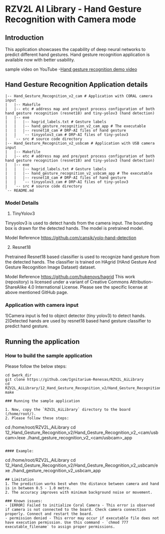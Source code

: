 # RZV2L AI Library - Hand Gesture Recognition with Camera mode

## Introduction

This application showcases the capability of deep neural networks to predict different hand gestures.
Hand gesture recognition application is available now with better usability. 

sample video on YouTube -[Hand gesture recognition demo video](https://youtu.be/jqCSphkcyik)

## Hand Gesture Recognition Application details
```
|-- Hand_Gesture_Recognition_v2_cam # Application with CORAL camera input
|   |-- Makefile
|   |-- etc # address map and pre/post process configuration of both hand gesture recognition (resnet18) and tiny-yolov3 (hand detection)
|   |-- exe
|   |   |-- hagrid_labels.txt # Gesture labels
|   |   |-- hand_gesture_recognition_v2_cam_app # The executable
|   |   |-- resnet18_cam # DRP-AI files of hand gesture
|   |   `-- tinyyolov3_cam # DRP-AI files of tiny-yolov3
|   `-- src # source code directory
|-- Hand_Gesture_Recognition_v2_usbcam # Application with USB camera input
|   |-- Makefile
|   |-- etc # address map and pre/post process configuration of both hand gesture recognition (resnet18) and tiny-yolov3 (hand detection)
|   |-- exe
|   |   |-- hagrid_labels.txt # Gesture labels
|   |   |-- hand_gesture_recognition_v2_usbcam_app # The executable
|   |   |-- resnet18_cam # DRP-AI files of hand gesture
|   |   `-- tinyyolov3_cam # DRP-AI files of tiny-yolov3
|   `-- src # source code directory
`-- README.md
```

### Model Details
1) TinyYolov3 

Tinyyolov3 is used to detect hands from the camera input. The bounding box is drawn for the detected hands. The model is pretrained model. 

Model Reference https://github.com/cansik/yolo-hand-detection

2) Resnet18

Pretrained Resnet18 based classifier is used to recognize hand gesture from the detected hands. The classifier is trained on HAgrid (HAnd Gesture And Gesture Recognition Image Dataset) dataset.

Model Reference https://github.com/hukenovs/hagrid
This work (repository) is licensed under a variant of Creative Commons Attribution-ShareAlike 4.0 International License.
Please see the specific license at above mentioned GitHub page.

### Application with camera input


1)Camera input is fed to object detector (tiny yolov3) to detect hands.
2)Detected hands are used by resnet18 based hand gesture classifier to predict hand gesture. 

## Running the application
### How to build the sample application

Please follow the below steps:

```
cd $work_dir
git clone https://github.com/Ignitarium-Renesas/RZV2L_AiLibrary 
cd RZV2L_AiLibrary/12_Hand_Gesture_Recognition_v2/Hand_Gesture_Recognition_v2_<cam/usbcam>
make

### Running the sample application

1. Now, copy the `RZV2L_AiLibrary` directory to the board (/home/root/).
2. Please follow these steps:

```
cd /home/root/RZV2L_AiLibrary 
cd 12_Hand_Gesture_Recognition_v2/Hand_Gesture_Recognition_v2_<cam/usbcam>/exe
./hand_gesture_recognition_v2_<cam/usbcam>_app
```

#### Example:
```
cd /home/root/RZV2L_AiLibrary 
cd 12_Hand_Gesture_Recognition_v2/Hand_Gesture_Recognition_v2_usbcam/exe
./hand_gesture_recognition_v2_usbcam_app
```
## Limitation
1. The prediction works best when the distance between camera and hand is in between 0.5 - 1.0 metre.
2. The accuracy improves with minimum background noise or movement. 

### Known issues:
- [ERROR] Failed to initialize Coral Camera - This error is observed if camera is not connected to the board. Check camera connection properly. Connect and restart the board.
- permission denied - This error may occur if executable file does not have execution permission. Use this command - `chmod 777 executable_filename` to assign proper permissions.
